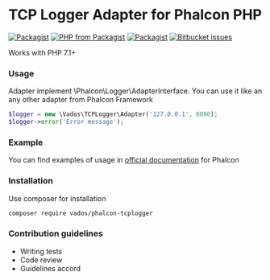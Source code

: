 # TCP Logger Adapter for Phalcon PHP #

[![Packagist](https://img.shields.io/packagist/l/vados/phalcon-tcplogger.svg)]()
[![PHP from Packagist](https://img.shields.io/packagist/php-v/vados/phalcon-tcplogger.svg)]()
[![Packagist](https://img.shields.io/packagist/dt/vados/phalcon-tcplogger.svg)]()
[![Bitbucket issues](https://img.shields.io/bitbucket/issues/Scary_Donetskiy/phalcon-tcplogger.svg)]()

Works with PHP 7.1+

### Usage ###

Adapter implement \Phalcon\Logger\AdapterInterface. You can use it like an any other adapter from Phalcon Framework

```php
$logger = new \Vados\TCPLogger\Adapter('127.0.0.1', 8080);
$logger->error('Error message');
```

### Example ###

You can find examples of usage in [official documentation](https://docs.phalconphp.com/en/3.2/logging) for Phalcon

### Installation ###

Use composer for installation
```bash
composer require vados/phalcon-tcplogger
```

### Contribution guidelines ###

* Writing tests
* Code review
* Guidelines accord